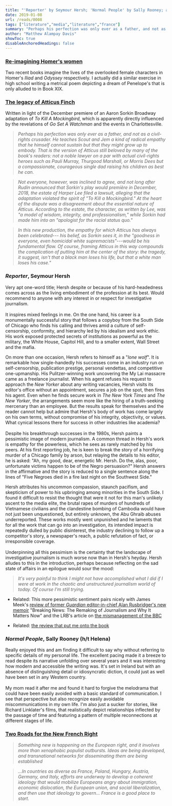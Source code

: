```yaml
---
title: "'Reporter' by Seymour Hersh; 'Normal People' by Sally Rooney; and Atticus Finch today"
date: 2019-01-08
url: /reads/0008
tags: ["literature","media","literature","france"]
summary: "Perhaps his perfection was only ever as a father, and not as a civil-rights crusader. He teaches Scout and Jem a kind of radical empathy that he himself cannot sustain but that they might grow up to embody."
author: "Matthew Alampay Davis"
showToc: true
disableAnchoredHeadings: false
---
```


### [Re-imagining Homer's women](https://www.nybooks.com/articles/2018/12/20/sing-goddess-circe-silence-girls/)

Two recent books imagine the lives of the overlooked female characters
in Homer's *Iliad* and *Odyssey* respectively. I actually did a similar
exercise in high school writing a metrical poem depicting a dream of
Penelope's that is only alluded to in Book XIX.

### [The legacy of Atticus Finch](https://www.newyorker.com/magazine/2018/12/17/the-contested-legacy-of-atticus-finch)

Written in light of the December premiere of an Aaron Sorkin Broadway
adaptation of *To Kill A Mockingbird*, which is apparently directly
influenced by the revelations of *Go Set A Watchman* and the events in
Charlottesville.

> *Perhaps his perfection was only ever as a father, and not as a
> civil-rights crusader. He teaches Scout and Jem a kind of radical
> empathy that he himself cannot sustain but that they might grow up to
> embody. That is the version of Atticus still beloved by many of the
> book's readers: not a noble lawyer on a par with actual civil-rights
> heroes such as Pauli Murray, Thurgood Marshall, or Morris Dees but a
> compassionate, courageous single dad raising his children as best he
> can.*

> *Not everyone, however, was inclined to agree, and not long after
> Rudin announced that Sorkin's play would première in December, 2018,
> the estate of Harper Lee filed a lawsuit, alleging that the adaptation
> violated the spirit of "To Kill a Mockingbird." At the heart of the
> dispute was a disagreement about the essential nature of Atticus.
> According to the estate, the character, as written by Lee, was "a
> model of wisdom, integrity, and professionalism," while Sorkin had
> made him into an "apologist for the racial status quo."*

> *In this new production, the empathy for which Atticus has always
> been celebrated--- his belief, as Sorkin sees it, in the "goodness in
> everyone, even homicidal white supremacists"---would be his
> fundamental flaw. Of course, framing Atticus in this way compounds the
> complication of putting him at the center of the story: the tragedy,
> it suggest, isn't that a black man loses his life, but that a white
> man loses his case."*

### *Reporter*, Seymour Hersh

Very apt one-word title; Hersh despite or because of his hard-headedness
comes across as the living embodiment of the profession at its best.
Would recommend to anyone with any interest in or respect for
investigative journalism.\
\
It inspires mixed feelings in me. On the one hand, his career is a
monumentally successful story that follows a copyboy from the South Side
of Chicago who finds his calling and thrives amid a culture of
self-censorship, conformity, and hierarchy led by his idealism and work
ethic. His work exposed protected secrets of institutions as powerful as
the military, the White House, Capitol Hill, and to a smaller extent,
Wall Street and the mafia.

On more than one occasion, Hersh refers to himself as a "*lone wolf*".
It is remarkable how single-handedly his successes come in an industry
run on self-censorship, publication prestige, personal vendettas, and
competitive one-upmanship. His Pulitzer-winning work uncovering the My
Lai massacre came as a freelance journalist. When his agent refuses his
request to approach the *New Yorker* about any writing vacancies, Hersh
visits its editor's office without an appointment, secures a job on the
spot, then fires his agent. Even when he finds secure work in *The New
York Times* and *The New Yorker*, the arrangements seem more like the
hiring of a truth-seeking mercenary than an employee. But the results
speak for themselves and the reader cannot help but admire that Hersh's
body of work has come largely on his own terms, without compromise of
his integrity, objectivity, or values. What cynical lessons there for
success in other industries like academia?\
\
Despite his breakthrough successes in the 1980s, Hersh paints a
pessimistic image of modern journalism. A common thread in Hersh's work
is empathy for the powerless, which he sees as rarely matched by his
peers. At his first reporting job, he is keen to break the story of a
horrifying murder of a Chicago family by arson, but relaying the details
to his editor, he is asked: "Ah, my good, dear, energetic Mr. Hersh. Do
the, alas, poor, unfortunate victims happen to be of the Negro
persuasion?" Hersh answers in the affirmative and the story is reduced
to a single sentence along the lines of "Five Negroes died in a fire
last night on the Southwest Side."

Hersh attributes his uncommon compassion, staunch pacifism, and
skepticism of power to his upbringing among minorities in the South
Side. I found it difficult to resist the thought that were it not for
this man's unlikely ascent to the media elite, the brutal rapes of
murders of hundreds of Vietnamese civilians and the clandestine bombing
of Cambodia would have not just been unquestioned, but entirely unknown,
the Abu Ghraib abuses underreported. These works mostly went unpunished
and he laments that for all the work that can go into an investigation,
its intended impact is repeatedly dulled by public disinterest, the
industry declining to follow up a competitor's story, a newspaper's
reach, a public refutation of fact, or irresponsible coverage.\
\
Underpinning all this pessimism is the certainty that the landscape of
investigative journalism is much worse now than in Hersh's heyday. Hersh
alludes to this in the introduction, perhaps because reflecting on the
sad state of affairs in an epilogue would sour the mood:

> *It's very painful to think I might not have accomplished what I did
> if I were at work in the chaotic and unstructured journalism world of
> today. Of course I'm still trying.*

-   Related: This more pessimistic sentiment pairs nicely with James
    Meek's [review of former *Guardian* editor-in-chief Alan
    Rusbridger's new
    memoir](https://www.lrb.co.uk/v40/n23/james-meek/the-club-and-the-mob)
    "Breaking News: The Remaking of Journalism and Why It Matters Now"
    and the LRB's article on [the mismanagement of the
    BBC](https://www.lrb.co.uk/v40/n24/owen-bennett-jones/cant-afford-to-tell-the-truth)

-   Related: [the review that put me onto the
    book](https://www.lrb.co.uk/v40/n18/jackson-lears/i-figured-what-the-heck)

### *Normal People*, Sally Rooney (h/t Helena)

Really enjoyed this and am finding it difficult to say why without
referring to specific details of my personal life. The excellent pacing
made it a breeze to read despite its narrative unfolding over several
years and it was interesting how modern and accessible the writing was.
It's set in Ireland but with an absence of distinguishing detail or
idiosyncratic diction, it could just as well have been set in any
Western country.\
\
My mom read it after me and found it hard to forgive the melodrama that
could have been easily avoided with a basic standard of communication. I
see that perspective but also recognize easily avoidable
miscommunications in my own life. I'm also just a sucker for stories,
like Richard Linklater's films, that realistically depict relationships
inflected by the passage of time and featuring a pattern of multiple
reconnections at different stages of life.

### [Two Roads for the New French Right](https://www.nybooks.com/articles/2018/12/20/two-roads-for-the-new-french-right/)

> *Something new is happening on the European right, and it involves
> more than xenophobic populist outbursts. Ideas are being developed,
> and transnational networks for disseminating them are being
> established*

> *...In countries as diverse as France, Poland, Hungary, Austria,
> Germany, and Italy, efforts are underway to develop a coherent
> ideology that would mobilize Europeans angry about immigration,
> economic dislocation, the European union, and social liberalization,
> and then use that ideology to govern... France is a good place to
> start.*